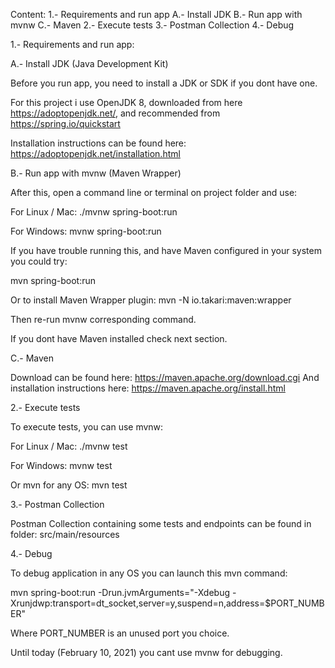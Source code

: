Content:
1.- Requirements and run app
    A.- Install JDK
    B.- Run app with mvnw
    C.- Maven
2.- Execute tests
3.- Postman Collection
4.- Debug

1.- Requirements and run app:

A.- Install JDK (Java Development Kit)

Before you run app, you need to install a JDK or SDK if you dont have one.

For this project i use OpenJDK 8, downloaded from here https://adoptopenjdk.net/,
and recommended from https://spring.io/quickstart

Installation instructions can be found here: https://adoptopenjdk.net/installation.html

B.- Run app with mvnw (Maven Wrapper)

After this, open a command line or terminal on project folder and use:

For Linux / Mac:
./mvnw spring-boot:run

For Windows:
mvnw spring-boot:run

If you have trouble running this, and have Maven configured in your system you could try:

mvn spring-boot:run

Or to install Maven Wrapper plugin:
mvn -N io.takari:maven:wrapper

Then re-run mvnw corresponding command.

If you dont have Maven installed check next section.

C.- Maven

Download can be found here: https://maven.apache.org/download.cgi
And installation instructions here: https://maven.apache.org/install.html

2.- Execute tests

To execute tests, you can use mvnw:

For Linux / Mac:
./mvnw test

For Windows:
mvnw test

Or mvn for any OS:
mvn test

3.- Postman Collection

Postman Collection containing some tests and endpoints can be found in folder:
src/main/resources

4.- Debug

To debug application in any OS you can launch this mvn command:

mvn spring-boot:run -Drun.jvmArguments="-Xdebug -Xrunjdwp:transport=dt_socket,server=y,suspend=n,address=$PORT_NUMBER"

Where PORT_NUMBER is an unused port you choice.

Until today (February 10, 2021) you cant use mvnw for debugging.